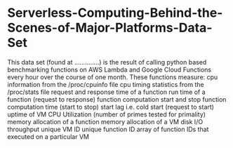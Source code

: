 # Serverless-Computing-Behind-the-Scenes-of-Major-Platforms-Data-Set

This data set (found at ..............) is the result of calling python based benchmarking functions on AWS Lambda and Google Cloud Functions every hour over the course of one month. These functions measure: 
cpu information from the /proc/cpuinfo file
cpu timing statistics from the /proc/stats file
request and response time of a function
run time of a function (request to response)
function computation start and stop
function computation time (start to stop)
start lag i.e. cold start (request to start)
uptime of VM
CPU Utilization (number of primes tested for primality)
memory allocation of a function
memory allocation of a VM
disk I/O throughput
unique VM ID
unique function ID
array of function IDs that executed on a particular VM
